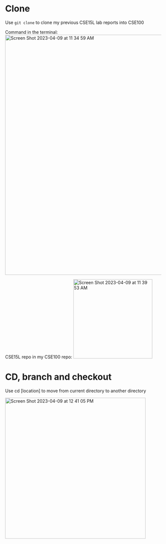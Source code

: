 # Clone

Use `git clone`  to clone my previous CSE15L lab reports into CSE100

Command in the terminal:
<img width="772" alt="Screen Shot 2023-04-09 at 11 34 59 AM" src="https://user-images.githubusercontent.com/97696773/230790517-2355e83d-76db-45b8-90a2-1e7fe0050c13.png">

CSE15L repo in my CSE100 repo:
<img width="255" alt="Screen Shot 2023-04-09 at 11 39 53 AM" src="https://user-images.githubusercontent.com/97696773/230790717-d80ff6dc-3e2e-42c3-b8ef-ed5e02dfee8d.png">


# CD, branch and checkout 

Use cd [location] to move from current directory to another directory

<img width="453" alt="Screen Shot 2023-04-09 at 12 41 05 PM" src="https://user-images.githubusercontent.com/97696773/230793231-c433fec0-46b8-4109-889f-70d2d9aacef2.png">



